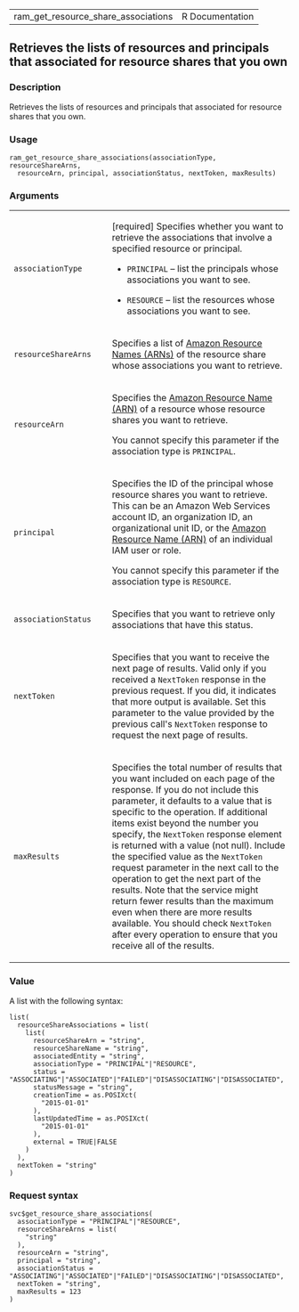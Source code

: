 <table style="width: 100%;">
<tbody>
<tr class="odd">
<td>ram_get_resource_share_associations</td>
<td style="text-align: right;">R Documentation</td>
</tr>
</tbody>
</table>

## Retrieves the lists of resources and principals that associated for resource shares that you own

### Description

Retrieves the lists of resources and principals that associated for
resource shares that you own.

### Usage

    ram_get_resource_share_associations(associationType, resourceShareArns,
      resourceArn, principal, associationStatus, nextToken, maxResults)

### Arguments

<table>
<colgroup>
<col style="width: 35%" />
<col style="width: 65%" />
</colgroup>
<tbody>
<tr class="odd">
<td><code
id="ram_get_resource_share_associations_:_associationType">associationType</code></td>
<td><p>[required] Specifies whether you want to retrieve the
associations that involve a specified resource or principal.</p>
<ul>
<li><p><code>PRINCIPAL</code> – list the principals whose associations
you want to see.</p></li>
<li><p><code>RESOURCE</code> – list the resources whose associations you
want to see.</p></li>
</ul></td>
</tr>
<tr class="even">
<td><code
id="ram_get_resource_share_associations_:_resourceShareArns">resourceShareArns</code></td>
<td><p>Specifies a list of <a
href="https://docs.aws.amazon.com/IAM/latest/UserGuide/reference-arns.html">Amazon
Resource Names (ARNs)</a> of the resource share whose associations you
want to retrieve.</p></td>
</tr>
<tr class="odd">
<td><code
id="ram_get_resource_share_associations_:_resourceArn">resourceArn</code></td>
<td><p>Specifies the <a
href="https://docs.aws.amazon.com/IAM/latest/UserGuide/reference-arns.html">Amazon
Resource Name (ARN)</a> of a resource whose resource shares you want to
retrieve.</p>
<p>You cannot specify this parameter if the association type is
<code>PRINCIPAL</code>.</p></td>
</tr>
<tr class="even">
<td><code
id="ram_get_resource_share_associations_:_principal">principal</code></td>
<td><p>Specifies the ID of the principal whose resource shares you want
to retrieve. This can be an Amazon Web Services account ID, an
organization ID, an organizational unit ID, or the <a
href="https://docs.aws.amazon.com/IAM/latest/UserGuide/reference-arns.html">Amazon
Resource Name (ARN)</a> of an individual IAM user or role.</p>
<p>You cannot specify this parameter if the association type is
<code>RESOURCE</code>.</p></td>
</tr>
<tr class="odd">
<td><code
id="ram_get_resource_share_associations_:_associationStatus">associationStatus</code></td>
<td><p>Specifies that you want to retrieve only associations that have
this status.</p></td>
</tr>
<tr class="even">
<td><code
id="ram_get_resource_share_associations_:_nextToken">nextToken</code></td>
<td><p>Specifies that you want to receive the next page of results.
Valid only if you received a <code>NextToken</code> response in the
previous request. If you did, it indicates that more output is
available. Set this parameter to the value provided by the previous
call's <code>NextToken</code> response to request the next page of
results.</p></td>
</tr>
<tr class="odd">
<td><code
id="ram_get_resource_share_associations_:_maxResults">maxResults</code></td>
<td><p>Specifies the total number of results that you want included on
each page of the response. If you do not include this parameter, it
defaults to a value that is specific to the operation. If additional
items exist beyond the number you specify, the <code>NextToken</code>
response element is returned with a value (not null). Include the
specified value as the <code>NextToken</code> request parameter in the
next call to the operation to get the next part of the results. Note
that the service might return fewer results than the maximum even when
there are more results available. You should check
<code>NextToken</code> after every operation to ensure that you receive
all of the results.</p></td>
</tr>
</tbody>
</table>

### Value

A list with the following syntax:

    list(
      resourceShareAssociations = list(
        list(
          resourceShareArn = "string",
          resourceShareName = "string",
          associatedEntity = "string",
          associationType = "PRINCIPAL"|"RESOURCE",
          status = "ASSOCIATING"|"ASSOCIATED"|"FAILED"|"DISASSOCIATING"|"DISASSOCIATED",
          statusMessage = "string",
          creationTime = as.POSIXct(
            "2015-01-01"
          ),
          lastUpdatedTime = as.POSIXct(
            "2015-01-01"
          ),
          external = TRUE|FALSE
        )
      ),
      nextToken = "string"
    )

### Request syntax

    svc$get_resource_share_associations(
      associationType = "PRINCIPAL"|"RESOURCE",
      resourceShareArns = list(
        "string"
      ),
      resourceArn = "string",
      principal = "string",
      associationStatus = "ASSOCIATING"|"ASSOCIATED"|"FAILED"|"DISASSOCIATING"|"DISASSOCIATED",
      nextToken = "string",
      maxResults = 123
    )
